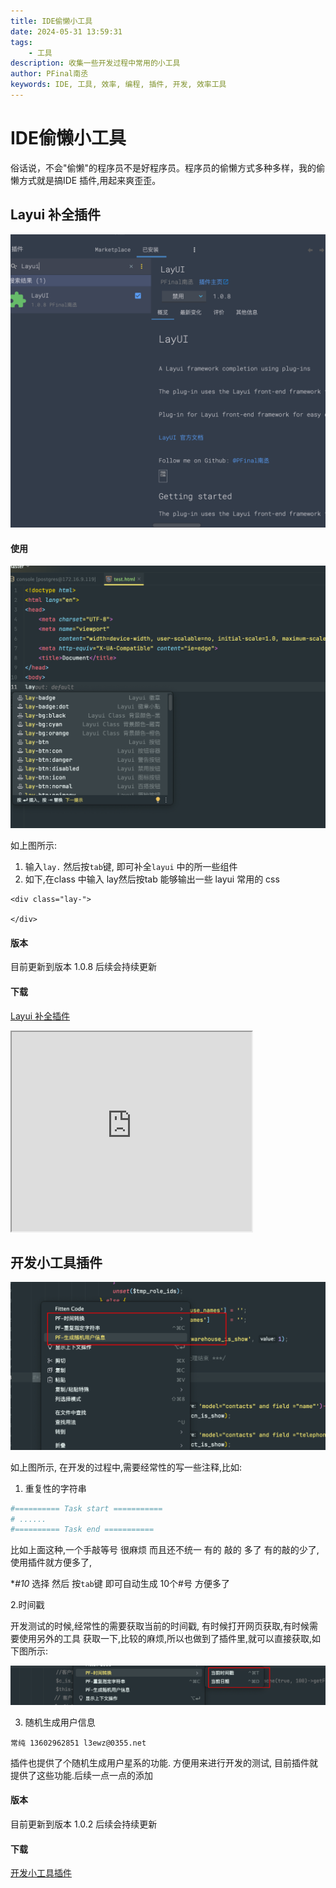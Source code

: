 ```yaml
---
title: IDE偷懒小工具
date: 2024-05-31 13:59:31
tags:
    - 工具
description: 收集一些开发过程中常用的小工具
author: PFinal南丞
keywords: IDE, 工具, 效率, 编程, 插件, 开发, 效率工具
---
```


# IDE偷懒小工具

俗话说，不会"偷懒"的程序员不是好程序员。程序员的偷懒方式多种多样，我的偷懒方式就是搞IDE 插件,用起来爽歪歪。

## Layui 补全插件

![](https://raw.githubusercontent.com/pfinal-nc/iGallery/master/blog/202405311410117.png)


#### 使用

![](https://raw.githubusercontent.com/pfinal-nc/iGallery/master/blog/202405311412384.png)

如上图所示:

1. 输入`lay.` 然后按`tab`键, 即可补全`layui` 中的所一些组件
2. 如下,在class 中输入 lay然后按tab 能够输出一些 layui 常用的 css

```
<div class="lay-">
    
</div>
```

#### 版本
目前更新到版本 1.0.8 后续会持续更新

#### 下载


[Layui 补全插件](https://plugins.jetbrains.com/plugin/download?rel=true&amp;updateId=208393)


<iframe width="384px" height="319px" src="https://plugins.jetbrains.com/embeddable/card/15814"></iframe>


## 开发小工具插件

![](https://raw.githubusercontent.com/pfinal-nc/iGallery/master/blog/202406030937519.png)

如上图所示, 在开发的过程中,需要经常性的写一些注释,比如:

1. 重复性的字符串
```php
#========== Task start ===========
# ......
#========== Task end ===========
```

比如上面这种,一个手敲等号 很麻烦 而且还不统一 有的 敲的 多了 有的敲的少了, 使用插件就方便多了,

**#*10** 选择 然后 按`tab`键 即可自动生成 10个#号 方便多了

2.时间戳

开发测试的时候,经常性的需要获取当前的时间戳, 有时候打开网页获取,有时候需要使用另外的工具 获取一下,比较的麻烦,所以也做到了插件里,就可以直接获取,如下图所示:

![](https://raw.githubusercontent.com/pfinal-nc/iGallery/master/blog/202406030942550.png)

3. 随机生成用户信息

```
常纯 13602962851 l3ewz@0355.net

```

插件也提供了个随机生成用户星系的功能. 方便用来进行开发的测试, 目前插件就提供了这些功能.后续一点一点的添加


#### 版本
目前更新到版本 1.0.2 后续会持续更新

#### 下载

[开发小工具插件](https://plugins.jetbrains.com/plugin/download?rel=true&amp;updateId=543972)

